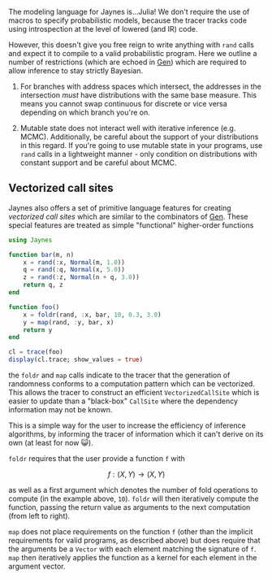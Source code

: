 The modeling language for Jaynes is...Julia! We don't require the use of macros to specify probabilistic models, because the tracer tracks code using introspection at the level of lowered (and IR) code.

However, this doesn't give you free reign to write anything with `rand` calls and expect it to compile to a valid probabilistic program. Here we outline a number of restrictions (which are echoed in [Gen](https://www.gen.dev/dev/ref/gfi/#Mathematical-concepts-1)) which are required to allow inference to stay strictly Bayesian.

1. For branches with address spaces which intersect, the addresses in the intersection _must_ have distributions with the same base measure. This means you cannot swap continuous for discrete or vice versa depending on which branch you're on.

2. Mutable state does not interact well with iterative inference (e.g. MCMC). Additionally, be careful about the support of your distributions in this regard. If you're going to use mutable state in your programs, use `rand` calls in a lightweight manner - only condition on distributions with constant support and be careful about MCMC.

## Vectorized call sites

Jaynes also offers a set of primitive language features for creating _vectorized call sites_ which are similar to the combinators of [Gen](https://www.gen.dev/dev/ref/combinators/#Generative-Function-Combinators-1). These special features are treated as simple "functional" higher-order functions

```julia
using Jaynes

function bar(m, n)
    x = rand(:x, Normal(m, 1.0))
    q = rand(:q, Normal(x, 5.0))
    z = rand(:z, Normal(n + q, 3.0))
    return q, z
end

function foo()
    x = foldr(rand, :x, bar, 10, 0.3, 3.0)
    y = map(rand, :y, bar, x)
    return y
end

cl = trace(foo)
display(cl.trace; show_values = true)
```

the `foldr` and `map` calls indicate to the tracer that the generation of randomness conforms to a computation pattern which can be vectorized. This allows the tracer to construct an efficient `VectorizedCallSite` which is easier to update than a "black-box" `CallSite` where the dependency information may not be known. 

This is a simple way for the user to increase the efficiency of inference algorithms, by informing the tracer of information which it can't derive on its own (at least for now 😺).

`foldr` requires that the user provide a function `f` with

```math
f: (X, Y) \rightarrow (X, Y)
```

as well as a first argument which denotes the number of fold operations to compute (in the example above, `10`). `foldr` will then iteratively compute the function, passing the return value as arguments to the next computation (from left to right).

`map` does not place requirements on the function `f` (other than the implicit requirements for valid programs, as described above) but does require that the arguments be a `Vector` with each element matching the signature of `f`. `map` then iteratively applies the function as a kernel for each element in the argument vector.
